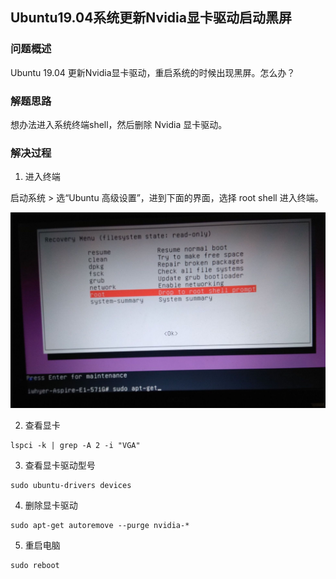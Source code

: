 ## Ubuntu19.04系统更新Nvidia显卡驱动启动黑屏

### 问题概述
Ubuntu 19.04 更新Nvidia显卡驱动，重启系统的时候出现黑屏。怎么办？

### 解题思路
想办法进入系统终端shell，然后删除 Nvidia 显卡驱动。

### 解决过程
1. 进入终端

启动系统 > 选“Ubuntu 高级设置”，进到下面的界面，选择 root shell 进入终端。

![shell](/images/IMG_20200118.jpeg)

2. 查看显卡

```
lspci -k | grep -A 2 -i "VGA"
```

3. 查看显卡驱动型号

```
sudo ubuntu-drivers devices
```

4. 删除显卡驱动
```
sudo apt-get autoremove --purge nvidia-*
``` 

5. 重启电脑
```
sudo reboot
```